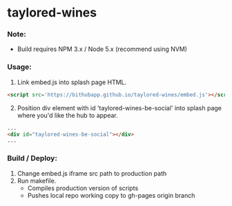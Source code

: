 # taylored-wines

### Note:

- Build requires NPM 3.x / Node 5.x (recommend using NVM)

### Usage:

1. Link embed.js into splash page HTML.
```html
<script src='https://bithubapp.github.io/taylored-wines/embed.js'></script>
```

2. Position div element with id 'taylored-wines-be-social' into splash page where you'd like the hub to appear.
```html
...
<div id="taylored-wines-be-social"></div>
...
````

### Build / Deploy:
1. Change embed.js iframe src path to production path
2. Run makefile.
	- Compiles production version of scripts
	- Pushes local repo working copy to gh-pages origin branch